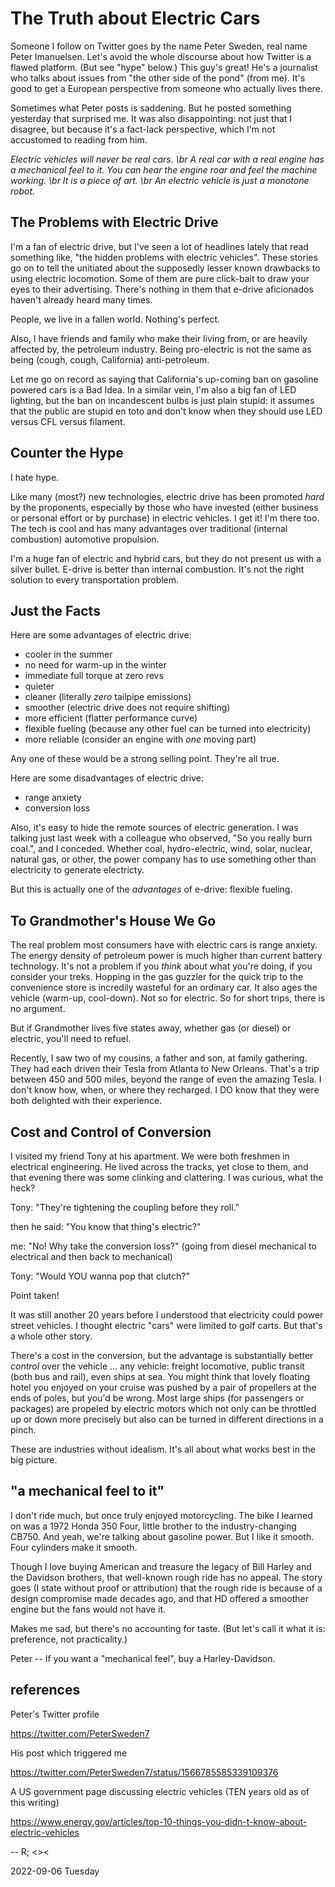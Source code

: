 # The Truth about Electric Cars

Someone I follow on Twitter goes by the name Peter Sweden, real name
Peter Imanuelsen. Let's avoid the whole discourse about how Twitter
is a flawed platform. (But see "hype" below.) This guy's great!
He's a journalist who talks about issues from "the other side of the pond"
(from me). It's good to get a European perspective from someone who
actually lives there.

Sometimes what Peter posts is saddening. But he posted something
yesterday that surprised me. It was also disappointing: not just
that I disagree, but because it's a fact-lack perspective,
which I'm not accustomed to reading from him.

*Electric vehicles will never be real cars. \br
 A real car with a real engine has a mechanical feel to it.
 You can hear the engine roar and feel the machine working. \br
 It is a piece of art. \br
 An electric vehicle is just a monotone robot.*

## The Problems with Electric Drive

I'm a fan of electric drive, but I've seen a lot of headlines lately
that read something like, "the hidden problems with electric vehicles".
These stories go on to tell the unitiated about the supposedly lesser
known drawbacks to using electric locomotion. Some of them are pure
click-bait to draw your eyes to their advertising. There's nothing
in them that e-drive aficionados haven't already heard many times.

People, we live in a fallen world. Nothing's perfect.

Also, I have friends and family who make their living from,
or are heavily affected by, the petroleum industry. Being pro-electric
is not the same as being (cough, cough, California) anti-petroleum.

Let me go on record as saying that California's up-coming ban
on gasoline powered cars is a Bad Idea. In a similar vein, I'm also
a big fan of LED lighting, but the ban on incandescent bulbs is
just plain stupid: it assumes that the public are stupid en toto
and don't know when they should use LED versus CFL versus filament.

## Counter the Hype

I hate hype.

Like many (most?) new technologies, electric drive has been
promoted *hard* by the proponents, especially by those who have
invested (either business or personal effort or by purchase)
in electric vehicles. I get it! I'm there too. The tech is cool
and has many advantages over traditional (internal combustion)
automotive propulsion.

I'm a huge fan of electric and hybrid cars,
but they do not present us with a silver bullet.
E-drive is better than internal combustion. It's not the right solution
to every transportation problem.

## Just the Facts

Here are some advantages of electric drive:

* cooler in the summer
* no need for warm-up in the winter
* immediate full torque at zero revs
* quieter
* cleaner (literally *zero* tailpipe emissions)
* smoother (electric drive does not require shifting)
* more efficient (flatter performance curve)
* flexible fueling (because any other fuel can be turned into electricity)
* more reliable (consider an engine with *one* moving part)

Any one of these would be a strong selling point.
They're all true.

Here are some disadvantages of electric drive:

* range anxiety
* conversion loss

Also, it's easy to hide the remote sources of electric generation.
I was talking just last week with a colleague who observed, "So you
really burn coal.", and I conceded. Whether coal, hydro-electric,
wind, solar, nuclear, natural gas, or other, the power company
has to use something other than electricity to generate electricty.

But this is actually one of the *advantages* of e-drive: flexible fueling.

## To Grandmother's House We Go

The real problem most consumers have with electric cars is range anxiety.
The energy density of petroleum power is much higher than current
battery technology. It's not a problem if you *think* about what you're
doing, if you consider your treks. Hopping in the gas guzzler for the
quick trip to the convenience store is incredily wasteful for an
ordinary car. It also ages the vehicle (warm-up, cool-down).
Not so for electric. So for short trips, there is no argument.

But if Grandmother lives five states away, whether gas (or diesel)
or electric, you'll need to refuel.

Recently, I saw two of my cousins, a father and son, at family gathering.
They had each driven their Tesla from Atlanta to New Orleans.
That's a trip between 450 and 500 miles, beyond the range of even
the amazing Tesla. I don't know how, when, or where they recharged.
I DO know that they were both delighted with their experience.

## Cost and Control of Conversion

I visited my friend Tony at his apartment.
We were both freshmen in electrical engineering.
He lived across the tracks, yet close to them, and that evening
there was some clinking and clattering. I was curious, what the heck?

Tony: "They're tightening the coupling before they roll."

then he said: "You know that thing's electric?"

me: "No! Why take the conversion loss?" (going from diesel mechanical
to electrical and then back to mechanical)

Tony: "Would YOU wanna pop that clutch?"

Point taken!

It was still another 20 years before I understood that
electricity could power street vehicles. I thought electric "cars"
were limited to golf carts. But that's a whole other story.

There's a cost in the conversion, but the advantage is substantially
better *control* over the vehicle ... any vehicle: freight locomotive,
public transit (both bus and rail), even ships at sea. You might think
that lovely floating hotel you enjoyed on your cruise was pushed by
a pair of propellers at the ends of poles, but you'd be wrong.
Most large ships (for passengers or packages) are propeled by electric
motors which not only can be throttled up or down more precisely
but also can be turned in different directions in a pinch.

These are industries without idealism.
It's all about what works best in the big picture.

## "a mechanical feel to it"

I don't ride much, but once truly enjoyed motorcycling.
The bike I learned on was a 1972 Honda 350 Four, little brother to the
industry-changing CB750. And yeah, we're talking about gasoline power.
But I like it smooth. Four cylinders make it smooth.

Though I love buying American and treasure the legacy of Bill Harley
and the Davidson brothers, that well-known rough ride has no appeal.
The story goes (I state without proof or attribution) that the rough
ride is because of a design compromise made decades ago, and that
HD offered a smoother engine but the fans would not have it.

Makes me sad, but there's no accounting for taste.
(But let's call it what it is: preference, not practicality.)

Peter --
If you want a "mechanical feel", buy a Harley-Davidson.

## references

Peter's Twitter profile

https://twitter.com/PeterSweden7

His post which triggered me

https://twitter.com/PeterSweden7/status/1566785585339109376

A US government page discussing electric vehicles
(TEN years old as of this writing)

https://www.energy.gov/articles/top-10-things-you-didn-t-know-about-electric-vehicles

-- R; &lt;&gt;&lt;

2022-09-06 Tuesday


